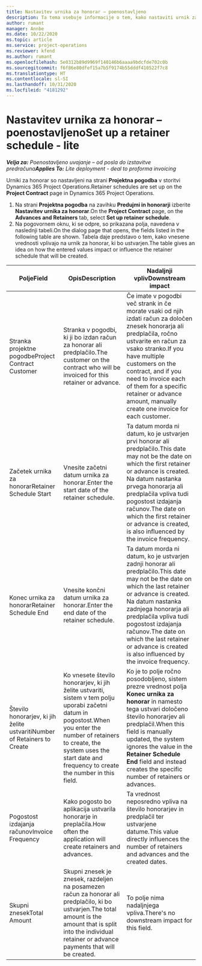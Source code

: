 ```yaml
---
title: Nastavitev urnika za honorar – poenostavljeno
description: Ta tema vsebuje informacije o tem, kako nastaviti urnik za honorar za Project Operations.
author: rumant
manager: Annbe
ms.date: 10/22/2020
ms.topic: article
ms.service: project-operations
ms.reviewer: kfend
ms.author: rumant
ms.openlocfilehash: 5e0312b89d9969f140146b6aaaa9bdcfde702c0b
ms.sourcegitcommit: f6f86e80dfef15a7b5f9174b55dddf410522f7c8
ms.translationtype: HT
ms.contentlocale: sl-SI
ms.lasthandoff: 10/31/2020
ms.locfileid: "4181292"
---
```

# <a name="set-up-a-retainer-schedule---lite"></a><span data-ttu-id="9b35f-103">Nastavitev urnika za honorar – poenostavljeno</span><span class="sxs-lookup"><span data-stu-id="9b35f-103">Set up a retainer schedule - lite</span></span>

<span data-ttu-id="9b35f-104">_**Velja za:** Poenostavljeno uvajanje – od posla do izstavitve predračuna_</span><span class="sxs-lookup"><span data-stu-id="9b35f-104">_**Applies To:** Lite deployment - deal to proforma invoicing_</span></span>

<span data-ttu-id="9b35f-105">Urniki za honorar so nastavljeni na strani **Projektna pogodba** v storitvi Dynamics 365 Project Operations.</span><span class="sxs-lookup"><span data-stu-id="9b35f-105">Retainer schedules are set up on the **Project Contract** page in Dynamics 365 Project Operations.</span></span>

1. <span data-ttu-id="9b35f-106">Na strani **Projektna pogodba** na zavihku **Predujmi in honorarji** izberite **Nastavitev urnika za honorar**.</span><span class="sxs-lookup"><span data-stu-id="9b35f-106">On the **Project Contract** page, on the **Advances and Retainers** tab, select **Set up retainer schedule**.</span></span>
2. <span data-ttu-id="9b35f-107">Na pogovornem oknu, ki se odpre, so prikazana polja, navedena v naslednji tabeli.</span><span class="sxs-lookup"><span data-stu-id="9b35f-107">On the dialog page that opens, the fields listed in the following table are shown.</span></span> <span data-ttu-id="9b35f-108">Tabela daje predstavo o tem, kako vnesene vrednosti vplivajo na urnik za honorar, ki bo ustvarjen.</span><span class="sxs-lookup"><span data-stu-id="9b35f-108">The table gives an idea on how the entered values impact or influence the retainer schedule that will be created.</span></span>

| <span data-ttu-id="9b35f-109">Polje</span><span class="sxs-lookup"><span data-stu-id="9b35f-109">Field</span></span> | <span data-ttu-id="9b35f-110">Opis</span><span class="sxs-lookup"><span data-stu-id="9b35f-110">Description</span></span> | <span data-ttu-id="9b35f-111">Nadaljnji vpliv</span><span class="sxs-lookup"><span data-stu-id="9b35f-111">Downstream impact</span></span> |
| --- | --- | --- |
| <span data-ttu-id="9b35f-112">Stranka projektne pogodbe</span><span class="sxs-lookup"><span data-stu-id="9b35f-112">Project Contract Customer</span></span> | <span data-ttu-id="9b35f-113">Stranka v pogodbi, ki ji bo izdan račun za honorar ali predplačilo.</span><span class="sxs-lookup"><span data-stu-id="9b35f-113">The customer on the contract who will be invoiced for this retainer or advance.</span></span> | <span data-ttu-id="9b35f-114">Če imate v pogodbi več strank in če morate vsaki od njih izdati račun za določen znesek honorarja ali predplačila, ročno ustvarite en račun za vsako stranko.</span><span class="sxs-lookup"><span data-stu-id="9b35f-114">If you have multiple customers on the contract, and if you need to invoice each of them for a specific retainer or advance amount, manually create one invoice for each customer.</span></span> |
| <span data-ttu-id="9b35f-115">Začetek urnika za honorar</span><span class="sxs-lookup"><span data-stu-id="9b35f-115">Retainer Schedule Start</span></span> | <span data-ttu-id="9b35f-116">Vnesite začetni datum urnika za honorar.</span><span class="sxs-lookup"><span data-stu-id="9b35f-116">Enter the start date of the retainer schedule.</span></span> | <span data-ttu-id="9b35f-117">Ta datum morda ni datum, ko je ustvarjen prvi honorar ali predplačilo.</span><span class="sxs-lookup"><span data-stu-id="9b35f-117">This date may not be the date on which the first retainer or advance is created.</span></span> <span data-ttu-id="9b35f-118">Na datum nastanka prvega honorarja ali predplačila vpliva tudi pogostost izdajanja računov.</span><span class="sxs-lookup"><span data-stu-id="9b35f-118">The date on which the first retainer or advance is created, is also influenced by the invoice frequency.</span></span> |
| <span data-ttu-id="9b35f-119">Konec urnika za honorar</span><span class="sxs-lookup"><span data-stu-id="9b35f-119">Retainer Schedule End</span></span> | <span data-ttu-id="9b35f-120">Vnesite končni datum urnika za honorar.</span><span class="sxs-lookup"><span data-stu-id="9b35f-120">Enter the end date of the retainer schedule.</span></span> | <span data-ttu-id="9b35f-121">Ta datum morda ni datum, ko je ustvarjen zadnji honorar ali predplačilo.</span><span class="sxs-lookup"><span data-stu-id="9b35f-121">This date may not be the date on which the last retainer or advance is created.</span></span> <span data-ttu-id="9b35f-122">Na datum nastanka zadnjega honorarja ali predplačila vpliva tudi pogostost izdajanja računov.</span><span class="sxs-lookup"><span data-stu-id="9b35f-122">The date on which the last retainer or advance is created is also influenced by the invoice frequency.</span></span> |
| <span data-ttu-id="9b35f-123">Število honorarjev, ki jih želite ustvariti</span><span class="sxs-lookup"><span data-stu-id="9b35f-123">Number of Retainers to Create</span></span> | <span data-ttu-id="9b35f-124">Ko vnesete število honorarjev, ki jih želite ustvariti, sistem v tem polju uporabi začetni datum in pogostost.</span><span class="sxs-lookup"><span data-stu-id="9b35f-124">When you enter the number of retainers to create, the system uses the start date and frequency to create the number in this field.</span></span> | <span data-ttu-id="9b35f-125">Ko je to polje ročno posodobljeno, sistem prezre vrednost polja **Konec urnika za honorar** in namesto tega ustvari določeno število honorarjev ali predplačil.</span><span class="sxs-lookup"><span data-stu-id="9b35f-125">When this field is manually updated, the system ignores the value in the **Retainer Schedule End** field and instead creates the specific number of retainers or advances.</span></span> |
| <span data-ttu-id="9b35f-126">Pogostost izdajanja računov</span><span class="sxs-lookup"><span data-stu-id="9b35f-126">Invoice Frequency</span></span> | <span data-ttu-id="9b35f-127">Kako pogosto bo aplikacija ustvarila honorarje in preplačila.</span><span class="sxs-lookup"><span data-stu-id="9b35f-127">How often the application will create retainers and advances.</span></span> | <span data-ttu-id="9b35f-128">Ta vrednost neposredno vpliva na število honorarjev in predplačil ter ustvarjene datume.</span><span class="sxs-lookup"><span data-stu-id="9b35f-128">This value directly influences the number of retainers and advances and the created dates.</span></span> |
| <span data-ttu-id="9b35f-129">Skupni znesek</span><span class="sxs-lookup"><span data-stu-id="9b35f-129">Total Amount</span></span> | <span data-ttu-id="9b35f-130">Skupni znesek je znesek, razdeljen na posamezen račun za honorar ali predplačilo, ki bo ustvarjen.</span><span class="sxs-lookup"><span data-stu-id="9b35f-130">The total amount is the amount that is split into the individual retainer or advance payments that will be created.</span></span> | <span data-ttu-id="9b35f-131">To polje nima nadaljnjega vpliva.</span><span class="sxs-lookup"><span data-stu-id="9b35f-131">There's no downstream impact for this field.</span></span> |
